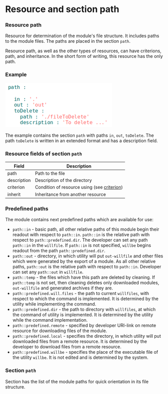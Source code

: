 # Resource and section path

### Resource path

Resource for determination of the module's file structure. It includes paths to the module files. The paths are placed in the section <code>path</code>.

Resource path, as well as the other types of resources,  can have criterions, path, and inheritance. In the short form of writing, this resource has the only path.

### Example

![section.path.png](../../images/section.path.png)

The example contains the section `path` with paths `in`, `out`, `toDelete`. The path `toDelete` is written in an extended format and has a description field.

### Resource fields of section `path`

| Field          | Description                                 |
|----------------|---------------------------------------------|
| path           | Path to the file                            |
| description    | Description of the directory                |
| criterion      | Condition of resource using (see [criterion](Criterions.md)) |
| inherit        | Inheritance from another resource   |

### Predefined paths

The module contains next predefined paths which are available for use:
- `path::in` - basic path, all other relative paths of this module begin their readout with respect to `path::in`. `path::in` is the relative path with respect to `path::predefined.dir`. The developer can set any path `path::in` in the `willfile`. If `path::in` is not specified, `willbe` begins readout from the path `path::predefined.dir`.
- `path::out` - directory, in which utility will put `out-willfile` and other files which were generated by the export of a module. As all other relative paths, `path::out` is the relative path with respect to `path::in`. Developer can set any `path::out` in `willfile`.
- `path::temp` - the files which have this path are deleted by cleaning. If `path::temp` is not set, then cleaning deletes only downloaded modules, `out-willfile` and generated archives if they are.
- `path::predefined.will.files` - the path to current `willfiles`, with respect to which the command is implemented. It is determined by the utility while implementing the command.
- `path::predefined.dir` - the path to directory with `willfiles`, at which the command of utility is implemented. It is determined by the utility while the command implementation.
- `path::predefined.remote` - specified by developer URI-link on remote resource for downloading files of the module.
- `path::predefined.local` - specifies the directory, in which utility will put downloaded files from a remote resource. It is determined by the developer to download files from a remote resource.
- `path::predefined.willbe` - specifies the place of the executable file of the utility `willbe`. It is not edited and is determined by the system.

### Section <code>path</code>

Section has the list of the module paths for quick orientation in its file structure.  
